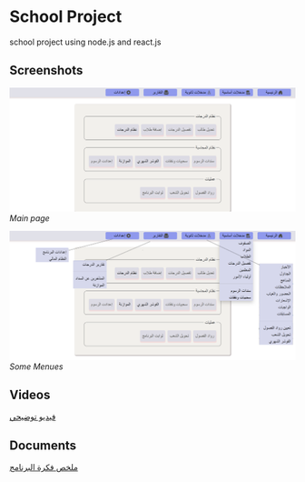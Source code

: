 # School Project
school project using node.js and react.js

## Screenshots

![الرئيسية](./الرئيسية.png)
*Main page*

![القوائم](./القوائم.png)
*Some Menues*

## Videos

[فيديو توضيحي](./فيديو%20توضيحي.mp4)

## Documents

[ملخص فكرة البرنامج](./ملخص%20فكرة%20البرنامج.docx)


